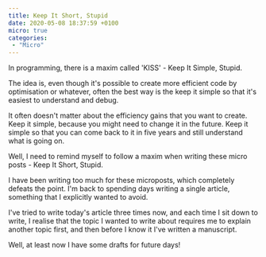 ```yaml
---
title: Keep It Short, Stupid
date: 2020-05-08 18:37:59 +0100
micro: true
categories:
 - "Micro"
---
```

In programming, there is a maxim called 'KISS' - Keep It Simple, Stupid.

The idea is, even though it's possible to create more efficient code by optimisation or whatever, often the best way is the keep it simple so that it's easiest to understand and debug.

It often doesn't matter about the efficiency gains that you want to create. Keep it simple, because you might need to change it in the future. Keep it simple so that you can come back to it in five years and still understand what is going on.

Well, I need to remind myself to follow a maxim when writing these micro posts - Keep It Short, Stupid.

I have been writing too much for these microposts, which completely defeats the point. I'm back to spending days writing a single article, something that I explicitly wanted to avoid.

I've tried to write today's article three times now, and each time I sit down to write, I realise that the topic I wanted to write about requires me to explain another topic first, and then before I know it I've written a manuscript.

Well, at least now I have some drafts for future days!